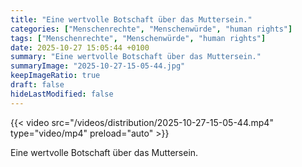```yaml
---
title: "Eine wertvolle Botschaft über das Muttersein."
categories: ["Menschenrechte", "Menschenwürde", "human rights"]
tags: ["Menschenrechte", "Menschenwürde", "human rights"]
date: 2025-10-27 15:05:44 +0100
summary: "Eine wertvolle Botschaft über das Muttersein."
summaryImage: "2025-10-27-15-05-44.jpg"
keepImageRatio: true
draft: false
hideLastModified: false
---
```


{{< video src="/videos/distribution/2025-10-27-15-05-44.mp4" type="video/mp4" preload="auto" >}}

Eine wertvolle Botschaft über das Muttersein.